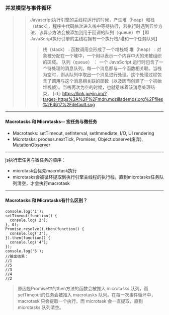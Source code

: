 ### 并发模型与事件循环
>>Javascript执行引擎的主线程运行的时候，产生堆（heap）和栈（stack），程序中代码依次进入栈中等待执行，若执行时遇到异步方法，该异步方法会被添加到用于回调的队列（queue）中【即JavaScript执行引擎的主线程拥有一个执行栈/堆和一个任务队列】
>>>栈（stack） : 函数调用会形成了一个堆栈帧
堆（heap） : 对象被分配在一个堆中，一个用以表示一个内存中大的未被组织的区域。
队列（queue） ： 一个 JavaScript 运行时包含了一个待处理的消息队列。每一个消息都与一个函数相关联。当栈为空时，则从队列中取出一个消息进行处理。这个处理过程包含了调用与这个消息相关联的函数（以及因而创建了一个初始堆栈帧）。当栈再次为空的时候，也就意味着该消息处理结束。
[id]: https://link.juejin.im/?target=https%3A%2F%2Fmdn.mozillademos.org%2Ffiles%2F4617%2Fdefault.svg
---
#### Macrotasks 和 Microtasks-- 宏任务与微任务

  - Macrotasks: setTimeout, setInterval, setImmediate, I/O, UI rendering
  - Microtasks: process.nextTick, Promises, Object.observe(废弃), MutationObserver
---
js执行宏任务与微任务的顺序：
- microtask会优先macrotask执行
- microtasks会被循环提取到执行引擎主线程的执行栈，直到microtasks任务队列清空，才会执行macrotask
---
#### Macrotasks 和 Microtasks有什么区别？
```
console.log('1');
setTimeout(function() {
  console.log('2');
}, 0);
Promise.resolve().then(function() {
  console.log('3');
}).then(function() {
  console.log('4');
});
console.log('5');
//输出结果：
//1
//5
//3
//4
//2
```
>原因是Promise中的then方法的函数会被推入 microtasks 队列，而setTimeout的任务会被推入 macrotasks 队列。在每一次事件循环中，macrotask 只会提取一个执行，而 microtask 会一直提取，直到 microtasks 队列清空。
